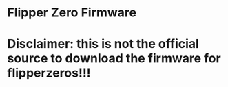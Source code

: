 # Flipper Zero Firmware

# Disclaimer: this is not the official source to download the firmware for flipperzeros!!!
